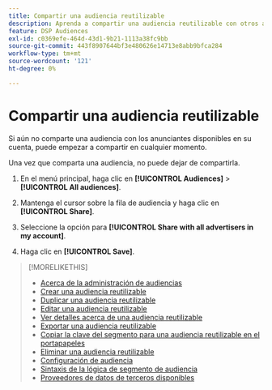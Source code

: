 ```yaml
---
title: Compartir una audiencia reutilizable
description: Aprenda a compartir una audiencia reutilizable con otros anunciantes disponibles en su cuenta.
feature: DSP Audiences
exl-id: c0369efe-464d-43d1-9b21-1113a38fc9bb
source-git-commit: 443f8907644bf3e480626e14713e8abb9bfca284
workflow-type: tm+mt
source-wordcount: '121'
ht-degree: 0%

---
```


# Compartir una audiencia reutilizable

Si aún no comparte una audiencia con los anunciantes disponibles en su cuenta, puede empezar a compartir en cualquier momento.

Una vez que comparta una audiencia, no puede dejar de compartirla.

1. En el menú principal, haga clic en **[!UICONTROL Audiences]** > **[!UICONTROL All audiences]**.

1. Mantenga el cursor sobre la fila de audiencia y haga clic en **[!UICONTROL Share]**.

1. Seleccione la opción para **[!UICONTROL Share with all advertisers in my account]**.

1. Haga clic en **[!UICONTROL Save]**.

>[!MORELIKETHIS]
>
>* [Acerca de la administración de audiencias](audience-about.md)
>* [Crear una audiencia reutilizable](reusable-audience-create.md)
>* [Duplicar una audiencia reutilizable](reusable-audience-duplicate.md)
>* [Editar una audiencia reutilizable](reusable-audience-edit.md)
>* [Ver detalles acerca de una audiencia reutilizable](reusable-audience-view-details.md)
>* [Exportar una audiencia reutilizable](reusable-audience-export.md)
>* [Copiar la clave del segmento para una audiencia reutilizable en el portapapeles](reusable-audience-clipboard.md)
>* [Eliminar una audiencia reutilizable](reusable-audience-delete.md)
>* [Configuración de audiencia](audience-settings.md)
>* [Sintaxis de la lógica de segmento de audiencia](audience-segment-logic-syntax.md)
>* [Proveedores de datos de terceros disponibles](third-party-data-providers.md)
